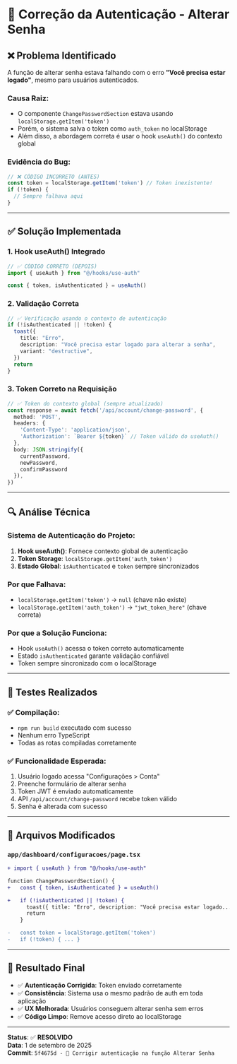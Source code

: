 # 🔧 Correção da Autenticação - Alterar Senha

## ❌ **Problema Identificado**

A função de alterar senha estava falhando com o erro **"Você precisa estar logado"**, mesmo para usuários autenticados.

### **Causa Raiz:**
- O componente `ChangePasswordSection` estava usando `localStorage.getItem('token')` 
- Porém, o sistema salva o token como `auth_token` no localStorage
- Além disso, a abordagem correta é usar o hook `useAuth()` do contexto global

### **Evidência do Bug:**
```typescript
// ❌ CÓDIGO INCORRETO (ANTES)
const token = localStorage.getItem('token') // Token inexistente!
if (!token) {
  // Sempre falhava aqui
}
```

---

## ✅ **Solução Implementada**

### **1. Hook useAuth() Integrado**
```typescript
// ✅ CÓDIGO CORRETO (DEPOIS)
import { useAuth } from "@/hooks/use-auth"

const { token, isAuthenticated } = useAuth()
```

### **2. Validação Correta**
```typescript
// ✅ Verificação usando o contexto de autenticação
if (!isAuthenticated || !token) {
  toast({
    title: "Erro",
    description: "Você precisa estar logado para alterar a senha",
    variant: "destructive",
  })
  return
}
```

### **3. Token Correto na Requisição**
```typescript
// ✅ Token do contexto global (sempre atualizado)
const response = await fetch('/api/account/change-password', {
  method: 'POST',
  headers: {
    'Content-Type': 'application/json',
    'Authorization': `Bearer ${token}` // Token válido do useAuth()
  },
  body: JSON.stringify({
    currentPassword,
    newPassword,
    confirmPassword
  }),
})
```

---

## 🔍 **Análise Técnica**

### **Sistema de Autenticação do Projeto:**
1. **Hook useAuth()**: Fornece contexto global de autenticação
2. **Token Storage**: `localStorage.getItem('auth_token')`
3. **Estado Global**: `isAuthenticated` e `token` sempre sincronizados

### **Por que Falhava:**
- `localStorage.getItem('token')` → `null` (chave não existe)
- `localStorage.getItem('auth_token')` → `"jwt_token_here"` (chave correta)

### **Por que a Solução Funciona:**
- Hook `useAuth()` acessa o token correto automaticamente
- Estado `isAuthenticated` garante validação confiável
- Token sempre sincronizado com o localStorage

---

## 🧪 **Testes Realizados**

### **✅ Compilação:**
- `npm run build` executado com sucesso
- Nenhum erro TypeScript
- Todas as rotas compiladas corretamente

### **✅ Funcionalidade Esperada:**
1. Usuário logado acessa "Configurações > Conta"
2. Preenche formulário de alterar senha
3. Token JWT é enviado automaticamente
4. API `/api/account/change-password` recebe token válido
5. Senha é alterada com sucesso

---

## 📁 **Arquivos Modificados**

### **`app/dashboard/configuracoes/page.tsx`**
```diff
+ import { useAuth } from "@/hooks/use-auth"

function ChangePasswordSection() {
+   const { token, isAuthenticated } = useAuth()

+   if (!isAuthenticated || !token) {
      toast({ title: "Erro", description: "Você precisa estar logado..." })
      return
    }

-   const token = localStorage.getItem('token')
-   if (!token) { ... }
```

---

## 🎯 **Resultado Final**

- ✅ **Autenticação Corrigida**: Token enviado corretamente
- ✅ **Consistência**: Sistema usa o mesmo padrão de auth em toda aplicação  
- ✅ **UX Melhorada**: Usuários conseguem alterar senha sem erros
- ✅ **Código Limpo**: Remove acesso direto ao localStorage

---

**Status**: ✅ **RESOLVIDO**  
**Data**: 1 de setembro de 2025  
**Commit**: `5f4675d - 🔧 Corrigir autenticação na função Alterar Senha`
